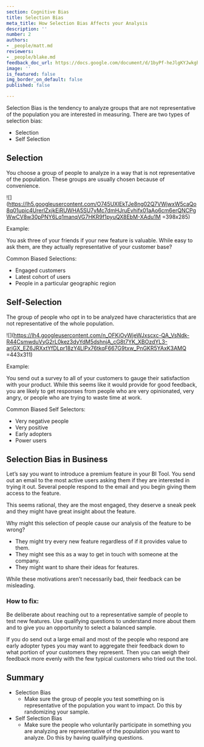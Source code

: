 ```yaml
---
section: Cognitive Bias
title: Selection Bias
meta_title: How Selection Bias Affects your Analysis
description: ''
number: 2
authors:
- _people/matt.md
reviewers:
- _people/blake.md
feedback_doc_url: https://docs.google.com/document/d/1byPf-heJlgKYJwkghvWrPgEC7HbFtBESGx37cHsYoIk/edit?usp=sharing
image: ''
is_featured: false
img_border_on_default: false
published: false

---
```

Selection Bias is the tendency to analyze groups that are not representative of the population you are interested in measuring. There are two types of selection bias:

* Selection
* Self Selection

## Selection

You choose a group of people to analyze in a way that is not representative of the population. These groups are usually chosen because of convenience.

![](https://lh5.googleusercontent.com/O745UXlEkTJe8ng02Q7VWjwxW5caQo8q01upic4UrerlZxjkEiRUWHA5SU7yMc7dmHJruEvhifx01aAo6cm6erQNCPgWwCV8w30pPNY6Lq1manqVG7HKR9f1pyuQX8EbM-XAdu1M =398x285)

Example:

You ask three of your friends if your new feature is valuable. While easy to ask them, are they actually representative of your customer base?

Common Biased Selections:

* Engaged customers
* Latest cohort of users
* People in a particular geographic region

## Self-Selection

The group of people who opt in to be analyzed have characteristics that are not representative of the whole population.

![](https://lh4.googleusercontent.com/n_OFKiOyWjeWJxscxc-QA_VsNdk-R44CsmwduVyG2rL0kez3dyYdM5dshnjA_cG8t7YK_XBOzdYL3-arjGX_EZ6JRXxtYfDLpr18zY4LlPx76tkqF667G9txw_PnGKR5YAxK3AMQ =443x311)

Example:

You send out a survey to all of your customers to gauge their satisfaction with your product. While this seems like it would provide for good feedback, you are likely to get responses from people who are very opinionated, very angry, or people who are trying to waste time at work.

Common Biased Self Selectors:

* Very negative people
* Very positive
* Early adopters
* Power users

## Selection Bias in Business

Let’s say you want to introduce a premium feature in your BI Tool. You send out an email to the most active users asking them if they are interested in trying it out. Several people respond to the email and you begin giving them access to the feature.

This seems rational, they are the most engaged, they deserve a sneak peek and they might have great insight about the feature.

Why might this selection of people cause our analysis of the feature to be wrong?

* They might try every new feature regardless of if it provides value to them.
* They might see this as a way to get in touch with someone at the company.
* They might want to share their ideas for features.

While these motivations aren’t necessarily bad, their feedback can be misleading.

### How to fix:

Be deliberate about reaching out to a representative sample of people to test new features. Use qualifying questions to understand more about them and to give you an opportunity to select a balanced sample.

If you do send out a large email and most of the people who respond are early adopter types you may want to aggregate their feedback down to what portion of your customers they represent. Then you can weigh their feedback more evenly with the few typical customers who tried out the tool.

## Summary

* Selection Bias
  * Make sure the group of people you test something on is representative of the population you want to impact. Do this by randomizing your sample.
* Self Selection Bias
  * Make sure the people who voluntarily participate in something you are analyzing are representative of the population you want to analyze. Do this by having qualifying questions.